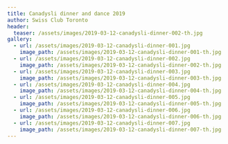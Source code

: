 ```yaml
---
title: Canadysli dinner and dance 2019
author: Swiss Club Toronto
header:
  teaser: /assets/images/2019-03-12-canadysli-dinner-002-th.jpg
gallery:
  - url: /assets/images/2019-03-12-canadysli-dinner-001.jpg
    image_path: /assets/images/2019-03-12-canadysli-dinner-001-th.jpg
  - url: /assets/images/2019-03-12-canadysli-dinner-002.jpg
    image_path: /assets/images/2019-03-12-canadysli-dinner-002-th.jpg
  - url: /assets/images/2019-03-12-canadysli-dinner-003.jpg
    image_path: /assets/images/2019-03-12-canadysli-dinner-003-th.jpg
  - url: /assets/images/2019-03-12-canadysli-dinner-004.jpg
    image_path: /assets/images/2019-03-12-canadysli-dinner-004-th.jpg
  - url: /assets/images/2019-03-12-canadysli-dinner-005.jpg
    image_path: /assets/images/2019-03-12-canadysli-dinner-005-th.jpg
  - url: /assets/images/2019-03-12-canadysli-dinner-006.jpg
    image_path: /assets/images/2019-03-12-canadysli-dinner-006-th.jpg
  - url: /assets/images/2019-03-12-canadysli-dinner-007.jpg
    image_path: /assets/images/2019-03-12-canadysli-dinner-007-th.jpg
---
```

